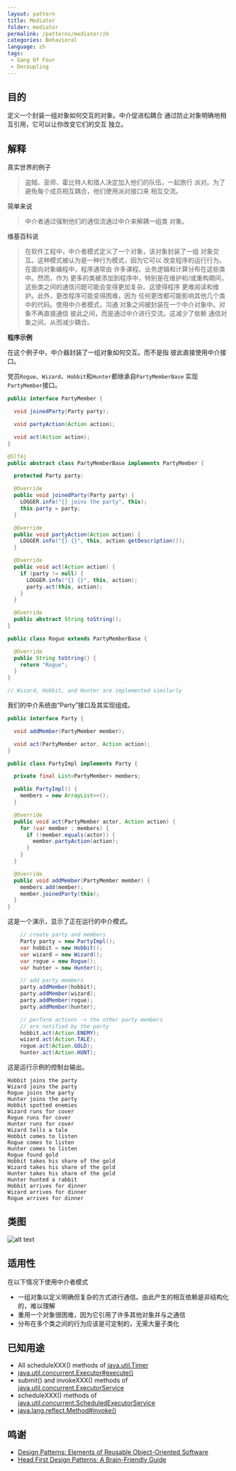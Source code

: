 ```yaml
---
layout: pattern
title: Mediator
folder: mediator
permalink: /patterns/mediator/zh
categories: Behavioral
language: zh
tags:
 - Gang Of Four
 - Decoupling
---
```


## 目的
定义一个封装一组对象如何交互的对象。中介促进松耦合
通过防止对象明确地相互引用，它可以让你改变它们的交互
独立。

## 解释

真实世界的例子

> 盗贼、巫师、霍比特人和猎人决定加入他们的队伍，一起旅行
> 派对。为了避免每个成员相互耦合，他们使用派对接口来
> 相互交流。

简单来说

> 中介者通过强制他们的通信流通过中介来解耦一组类
> 对象。

维基百科说

> 在软件工程中，中介者模式定义了一个对象，该对象封装了一组
> 对象交互。这种模式被认为是一种行为模式，因为它可以
> 改变程序的运行行为。在面向对象编程中，程序通常由
> 许多课程。业务逻辑和计算分布在这些类中。然而，作为
> 更多的类被添加到程序中，特别是在维护和/或重构期间，
> 这些类之间的通信问题可能会变得更加复杂。这使得程序
> 更难阅读和维护。此外，更改程序可能变得困难，因为
> 任何更改都可能影响其他几个类中的代码。使用中介者模式，沟通
> 对象之间被封装在一个中介对象中。对象不再直接通信
> 彼此之间，而是通过中介进行交流。这减少了依赖
> 通信对象之间，从而减少耦合。

**程序示例**

在这个例子中，中介器封装了一组对象如何交互。而不是指
彼此直接使用中介接口。

党员`Rogue`、`Wizard`、`Hobbit`和`Hunter`都继承自`PartyMemberBase`
实现`PartyMember`接口。

```java
public interface PartyMember {

  void joinedParty(Party party);

  void partyAction(Action action);

  void act(Action action);
}

@Slf4j
public abstract class PartyMemberBase implements PartyMember {

  protected Party party;

  @Override
  public void joinedParty(Party party) {
    LOGGER.info("{} joins the party", this);
    this.party = party;
  }

  @Override
  public void partyAction(Action action) {
    LOGGER.info("{} {}", this, action.getDescription());
  }

  @Override
  public void act(Action action) {
    if (party != null) {
      LOGGER.info("{} {}", this, action);
      party.act(this, action);
    }
  }

  @Override
  public abstract String toString();
}

public class Rogue extends PartyMemberBase {

  @Override
  public String toString() {
    return "Rogue";
  }
}

// Wizard, Hobbit, and Hunter are implemented similarly
```

我们的中介系统由“Party”接口及其实现组成。
```java
public interface Party {

  void addMember(PartyMember member);

  void act(PartyMember actor, Action action);
}

public class PartyImpl implements Party {

  private final List<PartyMember> members;

  public PartyImpl() {
    members = new ArrayList<>();
  }

  @Override
  public void act(PartyMember actor, Action action) {
    for (var member : members) {
      if (!member.equals(actor)) {
        member.partyAction(action);
      }
    }
  }

  @Override
  public void addMember(PartyMember member) {
    members.add(member);
    member.joinedParty(this);
  }
}
```

这是一个演示，显示了正在运行的中介模式。
```java
    // create party and members
    Party party = new PartyImpl();
    var hobbit = new Hobbit();
    var wizard = new Wizard();
    var rogue = new Rogue();
    var hunter = new Hunter();

    // add party members
    party.addMember(hobbit);
    party.addMember(wizard);
    party.addMember(rogue);
    party.addMember(hunter);

    // perform actions -> the other party members
    // are notified by the party
    hobbit.act(Action.ENEMY);
    wizard.act(Action.TALE);
    rogue.act(Action.GOLD);
    hunter.act(Action.HUNT);
```

这是运行示例的控制台输出。
```
Hobbit joins the party
Wizard joins the party
Rogue joins the party
Hunter joins the party
Hobbit spotted enemies
Wizard runs for cover
Rogue runs for cover
Hunter runs for cover
Wizard tells a tale
Hobbit comes to listen
Rogue comes to listen
Hunter comes to listen
Rogue found gold
Hobbit takes his share of the gold
Wizard takes his share of the gold
Hunter takes his share of the gold
Hunter hunted a rabbit
Hobbit arrives for dinner
Wizard arrives for dinner
Rogue arrives for dinner
```

## 类图

![alt text](./etc/mediator_1.png "Mediator")
## 适用性

在以下情况下使用中介者模式

* 一组对象以定义明确但复杂的方式进行通信。由此产生的相互依赖是非结构化的，难以理解
* 重用一个对象很困难，因为它引用了许多其他对象并与之通信
* 分布在多个类之间的行为应该是可定制的，无需大量子类化

## 已知用途

* All scheduleXXX() methods of [java.util.Timer](http://docs.oracle.com/javase/8/docs/api/java/util/Timer.html)
* [java.util.concurrent.Executor#execute()](http://docs.oracle.com/javase/8/docs/api/java/util/concurrent/Executor.html#execute-java.lang.Runnable-)
* submit() and invokeXXX() methods of [java.util.concurrent.ExecutorService](http://docs.oracle.com/javase/8/docs/api/java/util/concurrent/ExecutorService.html)
* scheduleXXX() methods of [java.util.concurrent.ScheduledExecutorService](http://docs.oracle.com/javase/8/docs/api/java/util/concurrent/ScheduledExecutorService.html)
* [java.lang.reflect.Method#invoke()](http://docs.oracle.com/javase/8/docs/api/java/lang/reflect/Method.html#invoke-java.lang.Object-java.lang.Object...-)

## 鸣谢

* [Design Patterns: Elements of Reusable Object-Oriented Software](https://www.amazon.com/gp/product/0201633612/ref=as_li_tl?ie=UTF8&camp=1789&creative=9325&creativeASIN=0201633612&linkCode=as2&tag=javadesignpat-20&linkId=675d49790ce11db99d90bde47f1aeb59)
* [Head First Design Patterns: A Brain-Friendly Guide](https://www.amazon.com/gp/product/0596007124/ref=as_li_tl?ie=UTF8&camp=1789&creative=9325&creativeASIN=0596007124&linkCode=as2&tag=javadesignpat-20&linkId=6b8b6eea86021af6c8e3cd3fc382cb5b)
